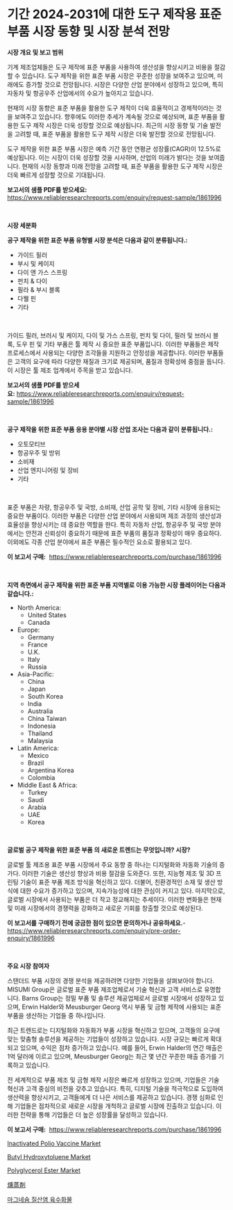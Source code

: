 <p><h1>기간 2024-2031에 대한 도구 제작용 표준 부품 시장 동향 및 시장 분석 전망</h1></p><p><strong>시장 개요 및 보고 범위</strong></p>
<p><p>기계 제조업체들은 도구 제작에 표준 부품을 사용하여 생산성을 향상시키고 비용을 절감할 수 있습니다. 도구 제작을 위한 표준 부품 시장은 꾸준한 성장을 보여주고 있으며, 미래에도 증가할 것으로 전망됩니다. 시장은 다양한 산업 분야에서 성장하고 있으며, 특히 자동차 및 항공우주 산업에서의 수요가 높아지고 있습니다.</p><p>현재의 시장 동향은 표준 부품을 활용한 도구 제작이 더욱 효율적이고 경제적이라는 것을 보여주고 있습니다. 향후에도 이러한 추세가 계속될 것으로 예상되며, 표준 부품을 활용한 도구 제작 시장은 더욱 성장할 것으로 예상됩니다. 최근의 시장 동향 및 기술 발전을 고려할 때, 표준 부품을 활용한 도구 제작 시장은 더욱 발전할 것으로 전망됩니다.</p><p>도구 제작을 위한 표준 부품 시장은 예측 기간 동안 연평균 성장률(CAGR)이 12.5%로 예상됩니다. 이는 시장이 더욱 성장할 것을 시사하며, 산업의 미래가 밝다는 것을 보여줍니다. 현재의 시장 동향과 미래 전망을 고려할 때, 표준 부품을 활용한 도구 제작 시장은 더욱 빠르게 성장할 것으로 기대됩니다.</p></p>
<p><strong>보고서의 샘플 PDF를 받으세요:</strong> <a href="https://www.reliableresearchreports.com/enquiry/request-sample/1861996">https://www.reliableresearchreports.com/enquiry/request-sample/1861996</a></p>
<p>&nbsp;</p>
<p><strong>시장 세분화</strong></p>
<p><strong>공구 제작을 위한 표준 부품 유형별 시장 분석은 다음과 같이 분류됩니다.:</strong></p>
<p><ul><li>가이드 필러</li><li>부시 및 케이지</li><li>다이 앤 가스 스프링</li><li>펀치 & 다이</li><li>필라 & 부시 블록</li><li>다웰 핀</li><li>기타</li></ul></p>
<p>&nbsp;</p>
<p><p>가이드 필러, 브러시 및 케이지, 다이 및 가스 스프링, 펀치 및 다이, 필러 및 브러시 블록, 도우 핀 및 기타 부품은 툴 제작 시 중요한 표준 부품입니다. 이러한 부품들은 제작 프로세스에서 사용되는 다양한 조각들을 지원하고 안정성을 제공합니다. 이러한 부품들은 고객의 요구에 따라 다양한 재질과 크기로 제공되며, 품질과 정확성에 중점을 둡니다. 이 시장은 툴 제조 업계에서 주목을 받고 있습니다.</p></p>
<p><strong>보고서의 샘플 PDF를 받으세요:</strong>&nbsp;<a href="https://www.reliableresearchreports.com/enquiry/request-sample/1861996">https://www.reliableresearchreports.com/enquiry/request-sample/1861996</a></p>
<p>&nbsp;</p>
<p><strong> 공구 제작을 위한 표준 부품 응용 분야별 시장 산업 조사는 다음과 같이 분류됩니다.:</strong></p>
<p><ul><li>오토모티브</li><li>항공우주 및 방위</li><li>소비재</li><li>산업 엔지니어링 및 장비</li><li>기타</li></ul></p>
<p>&nbsp;</p>
<p><p>표준 부품은 차량, 항공우주 및 국방, 소비재, 산업 공학 및 장비, 기타 시장에 응용되는 중요한 부품이다. 이러한 부품은 다양한 산업 분야에서 사용되며 제조 과정의 생산성과 효율성을 향상시키는 데 중요한 역할을 한다. 특히 자동차 산업, 항공우주 및 국방 분야에서는 안전과 신뢰성이 중요하기 때문에 표준 부품의 품질과 정확성이 매우 중요하다. 이외에도 각종 산업 분야에서 표준 부품은 필수적인 요소로 활용되고 있다.</p></p>
<p><strong>이 보고서 구매:</strong>&nbsp; <a href="https://www.reliableresearchreports.com/purchase/1861996">https://www.reliableresearchreports.com/purchase/1861996</a></p>
<p>&nbsp;</p>
<p><strong>지역 측면에서 공구 제작을 위한 표준 부품 지역별로 이용 가능한 시장 플레이어는 다음과 같습니다.:</strong></p>
<p><ul>
    <li>
        North America:
        <ul>
            <li>United States</li>
            <li>Canada</li>
        </ul>
    </li>
    <li>
        Europe:
        <ul>
            <li>Germany</li>
            <li>France</li>
            <li>U.K.</li>
            <li>Italy</li>
            <li>Russia</li>
        </ul>
    </li>
    <li>
        Asia-Pacific:
        <ul>
            <li>China</li>
            <li>Japan</li>
            <li>South Korea</li>
            <li>India</li>
            <li>Australia</li>
            <li>China Taiwan</li>
            <li>Indonesia</li>
            <li>Thailand</li>
            <li>Malaysia</li>
        </ul>
    </li>
    <li>
        Latin America:
        <ul>
            <li>Mexico</li>
            <li>Brazil</li>
            <li>Argentina Korea</li>
            <li>Colombia</li>
        </ul>
    </li>
    <li>
        Middle East & Africa:
        <ul>
            <li>Turkey</li>
            <li>Saudi</li>
            <li>Arabia</li>
            <li>UAE</li>
            <li>Korea</li>
        </ul>
    </li>
    </ul></p>
<p>&nbsp;</p>
<p><strong>글로벌 공구 제작을 위한 표준 부품 의 새로운 트렌드는 무엇입니까? 시장?</strong></p>
<p><p>글로벌 툴 제조용 표준 부품 시장에서 주요 동향 중 하나는 디지털화와 자동화 기술의 증가다. 이러한 기술은 생산성 향상과 비용 절감을 도와준다. 또한, 지능형 제조 및 3D 프린팅 기술이 표준 부품 제조 방식을 혁신하고 있다. 더불어, 친환경적인 소재 및 생산 방식에 대한 수요가 증가하고 있으며, 지속가능성에 대한 관심이 커지고 있다. 마지막으로, 글로벌 시장에서 사용되는 부품은 더 작고 정교해지는 추세이다. 이러한 변화들은 현재 및 미래 시장에서의 경쟁력을 강화하고 새로운 기회를 창출할 것으로 예상된다.</p></p>
<p><strong>이 보고서를 구매하기 전에 궁금한 점이 있으면 문의하거나 공유하세요.</strong>- <a href="https://www.reliableresearchreports.com/enquiry/pre-order-enquiry/1861996">https://www.reliableresearchreports.com/enquiry/pre-order-enquiry/1861996</a></p>
<p>&nbsp;</p>
<p><strong>주요 시장 참여자</strong></p>
<p><p>스탠더드 부품 시장의 경쟁 분석을 제공하려면 다양한 기업들을 살펴보아야 합니다. MISUMI Group은 글로벌 표준 부품 제조업체로서 기술 혁신과 고객 서비스로 유명합니다. Barns Group는 정밀 부품 및 솔루션 제공업체로서 글로벌 시장에서 성장하고 있으며, Erwin Halder와 Meusburger Georg 역시 부품 및 금형 제작에 사용되는 표준 부품을 생산하는 기업들 중 하나입니다.</p><p>최근 트렌드로는 디지털화와 자동화가 부품 시장을 혁신하고 있으며, 고객들의 요구에 맞는 맞춤형 솔루션을 제공하는 기업들이 성장하고 있습니다. 시장 규모는 빠르게 확대되고 있으며, 수익은 점차 증가하고 있습니다. 예를 들어, Erwin Halder의 연간 매출은 1억 달러에 이르고 있으며, Meusburger Georg는 최근 몇 년간 꾸준한 매출 증가를 기록하고 있습니다.</p><p>전 세계적으로 부품 제조 및 금형 제작 시장은 빠르게 성장하고 있으며, 기업들은 기술 혁신과 고객 중심의 비전을 갖추고 있습니다. 특히, 디지털 기술을 적극적으로 도입하여 생산력을 향상시키고, 고객들에게 더 나은 서비스를 제공하고 있습니다. 경쟁 심화로 인해 기업들은 점차적으로 새로운 시장을 개척하고 글로벌 시장에 진출하고 있습니다. 이러한 전략을 통해 기업들은 더 높은 성장률을 달성하고 있습니다.</p></p>
<p><strong>이 보고서 구매:</strong>&nbsp;&nbsp;<a href="https://www.reliableresearchreports.com/purchase/1861996">https://www.reliableresearchreports.com/purchase/1861996</a></p>
<p><p><a href="https://issuu.com/reportprime-2/docs/inactivated-polio-vaccine-market-size-2030.pptx">Inactivated Polio Vaccine Market</a></p><p><a href="https://github.com/sofayahoo2023/Market-Research-Report-List-3/blob/main/butyl-hydroxytoluene-market.md">Butyl Hydroxytoluene Market</a></p><p><a href="https://github.com/joannesouthgate/Market-Research-Report-List-2/blob/main/polyglycerol-ester-market.md">Polyglycerol Ester Market</a></p><p><a href="https://github.com/vhemk0794148/Market-Research-Report-List-1/blob/main/2788812191863.md">燻蒸剤</a></p><p><a href="https://github.com/vss5505pa7z1p/Market-Research-Report-List-1/blob/main/8372017191618.md">마그네슘 질산염 육수화물</a></p></p>
